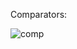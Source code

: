 Comparators:

![comp](https://github.com/kanish13/JavaScript/assets/111358462/93c54242-82ad-4ca2-b4fb-5cdafc7bff09)
